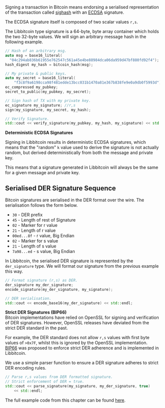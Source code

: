 Signing a transaction in Bitcoin means endorsing a serialised representation of the transaction called [sighash](https://github.com/libbitcoin/libbitcoin/wiki/Sighash-&-TX-Signing) with an [ECDSA](https://en.wikipedia.org/wiki/Elliptic_Curve_Digital_Signature_Algorithm) signature.

The ECDSA signature itself is composed of two scalar values `r,s`.

The Libbitcoin type signature  is a 64-byte, byte array container which holds the two 32-byte values. We will sign an arbitrary message hash in the following example.

<!-- Example (Part 1) -->

```c++
// Hash of an arbitrary msg.
auto msg = base16_literal(
  "04c294ab836b61955e762547c561a45e4be88984dca06da959d47bf880fd92f4");
hash_digest my_hash = bitcoin_hash(msg);

// My private & public keys.
auto my_secret = base16_literal(
    "f3c8f9a6198cca98f481edde13bcc031b1470a81e367b838fe9e0a9db0f5993d");
ec_compressed my_pubkey;
secret_to_public(my_pubkey, my_secret);

// Sign hash of TX with my private key.
ec_signature my_signature; //r,s
sign(my_signature, my_secret, my_hash);

// Verify Signature.
std::cout << verify_signature(my_pubkey, my_hash, my_signature) << std::endl;
```

**Deterministic ECDSA Signatures**  

Signing in Libbitcoin results in deterministic ECDSA signatures, which means that the "random" `k` value used to derive the signature is not actually random, but derived deterministically from both the message and private key.

This means that a signature generated in Libbitcoin will always be the same for a given message and private key.

## Serialised DER Signature Sequence

Bitcoin signatures are serialised in the DER format over the wire. The serialisation follows the form below.

* `30` - DER prefix
* `45` - Length of rest of Signature
* `02` - Marker for r value
* `21` - Length of r value
* `00ed...8f` - r value, Big Endian
* `02` - Marker for s value
* `21` - Length of s value
* `7a98...ed` - s value, Big Endian

In Libbitcoin, the serialised DER signature is represented by the `der_signature` type. We will format our signature from the previous example this way.

<!-- Example (Part 2) -->
```c++
// Format signature (r,s) as DER.
der_signature my_der_signature;
encode_signature(my_der_signature, my_signature);

// DER serialisation.
std::cout << encode_base16(my_der_signature) << std::endl;
```
**Strict DER Signatures (BIP66)**  
Bitcoin implementations have relied on OpenSSL for signing and verification of DER signatures. However, OpenSSL releases have deviated from the strict DER standard in the past.

For example, the DER standard does not allow `r,s` values with first byte values of `>0x7F`, whilst this is ignored by the OpenSSL implementation. [BIP66](https://github.com/bitcoin/bips/blob/master/bip-0066.mediawiki) was proposed to enforce strict DER adherence and is implemented in Libbitcoin.

We use a simple parser function to ensure a DER signature adheres to strict DER encoding rules.

<!-- Example (Part 3) -->
```c++
// Parse r,s values from DER formatted signature.
// Strict enforcement of DER = true.
std::cout << parse_signature(my_signature, my_der_signature, true)
    << std::endl;
```
The full example code from this chapter can be found [here](https://github.com/libbitcoin/libbitcoin/wiki/Examples:-ECDSA-and-DER-Signatures).
